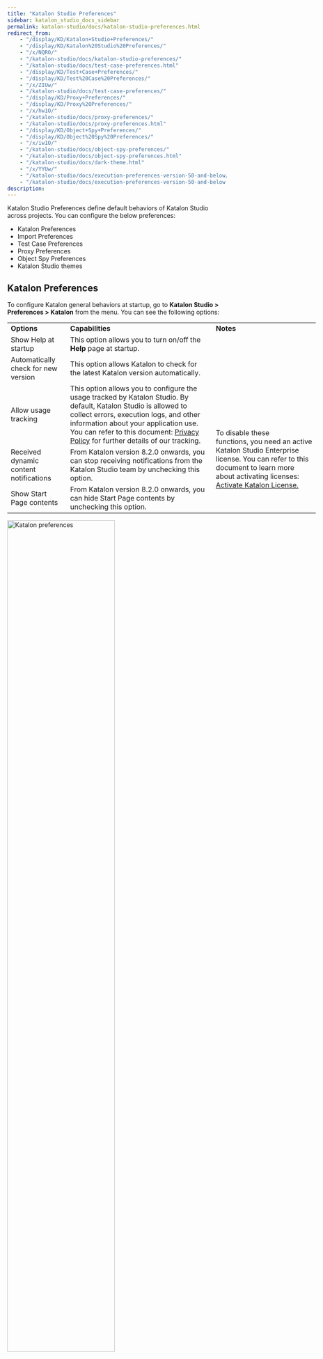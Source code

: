 ```yaml
---
title: "Katalon Studio Preferences" 
sidebar: katalon_studio_docs_sidebar
permalink: katalon-studio/docs/katalon-studio-preferences.html 
redirect_from:
    - "/display/KD/Katalon+Studio+Preferences/"
    - "/display/KD/Katalon%20Studio%20Preferences/"
    - "/x/NQRO/"
    - "/katalon-studio/docs/katalon-studio-preferences/"
    - "/katalon-studio/docs/test-case-preferences.html"
    - "/display/KD/Test+Case+Preferences/"
    - "/display/KD/Test%20Case%20Preferences/"
    - "/x/ZIUw/"
    - "/katalon-studio/docs/test-case-preferences/"
    - "/display/KD/Proxy+Preferences/"
    - "/display/KD/Proxy%20Preferences/"
    - "/x/hw1O/"
    - "/katalon-studio/docs/proxy-preferences/"
    - "/katalon-studio/docs/proxy-preferences.html"
    - "/display/KD/Object+Spy+Preferences/"
    - "/display/KD/Object%20Spy%20Preferences/"
    - "/x/iw1O/"
    - "/katalon-studio/docs/object-spy-preferences/"
    - "/katalon-studio/docs/object-spy-preferences.html"
    - "/katalon-studio/docs/dark-theme.html"
    - "/x/YYUw/"
    - "/katalon-studio/docs/execution-preferences-version-50-and-below/"
    - "/katalon-studio/docs/execution-preferences-version-50-and-below.html"
description: 
---
```


Katalon Studio Preferences define default behaviors of Katalon Studio across projects. You can configure the below preferences:
- Katalon Preferences
- Import Preferences
- Test Case Preferences
- Proxy Preferences
- Object Spy Preferences
- Katalon Studio themes
## Katalon Preferences

To configure Katalon general behaviors at startup, go to **Katalon Studio > Preferences > Katalon** from the menu. You can see the following options:

<table style="width: 709.109px;">
	<tbody>
		<tr>
			<td><strong>Options</strong></td>
			<td><strong>Capabilities</strong></td>
			<td><strong>Notes</strong></td>
		</tr>
		<tr>
			<td>Show Help at startup</td>
			<td>This option allows you to turn on/off the <strong>Help</strong> page at startup.</td>
			<td></td>
		</tr>
		<tr>
			<td>Automatically check for new version</td>
			<td>This option allows Katalon to check for the latest Katalon version automatically.</td>
			<td></td>
		</tr>
		<tr>
			<td>Allow usage tracking</td>
			<td>This option allows you to configure the usage tracked by Katalon Studio. By default, Katalon Studio is allowed to collect errors, execution logs, and other information about your application use. You can refer to this document:&nbsp;<a href="https://www.katalon.com/terms/katalon/privacy-policy/">Privacy Policy</a>&nbsp;for further details of our tracking.</td>
			<td rowspan="3"><p>&nbsp;</p>To disable these functions,&nbsp;you need an active Katalon Studio Enterprise license. You can refer to this document to learn more about activating licenses: <a href="https://docs.katalon.com/katalon-studio/docs/activate-license.html#activate-trial-license">Activate Katalon License.</a></td>
		</tr>
		<tr>
			<td>Received dynamic content notifications</td>
			<td>From Katalon version 8.2.0 onwards, you can stop receiving notifications from the Katalon Studio team by unchecking this option.</td>
		</tr>
		<tr>
			<td>Show Start Page contents</td>
			<td>From Katalon version 8.2.0 onwards, you can hide Start Page contents by unchecking this option.</td>
		</tr>
	</tbody>
</table>

<img src="https://github.com/katalon-studio/docs-images/raw/master/katalon-studio/docs/katalon-studio-preferences/KS-PREF-Katalon-preferences.png" width=70% alt="Katalon preferences">

## Import Preferences

Katalon supports an in-app upgrade function for a smooth transition to the latest version (In **Help** menu > select **Check for updates...** > in the displayed dialog, download the latest version). The latest version upgraded via this channel will reuse the current version's Preferences configurations.

In case you have to download the latest version from the Katalon website and want to reuse the Preferences configurations of another Katalon Studio instance already installed in your machine, or you want to reuse the Preferences configurations of your project team, do as follows:

1. Rename the current Katalon Studio instance with its version number. For example, Katalon Studio 7.8.
2. Download the latest version from the [Katalon website](https://www.katalon.com/download/).
3. Open Katalon Studio, select **File** > **Import Settings**.
   
   <img src="https://github.com/katalon-studio/docs-images/raw/master/katalon-studio/docs/katalon-studio-preferences/import-settings.png" width=50% alt="import settings">
   
4. Browse to the **config** folder of your preferred version. For instance:

* macOS:

   <img src="https://github.com/katalon-studio/docs-images/raw/master/katalon-studio/docs/katalon-studio-preferences/macos.png" width=100% alt="Browse to the Config folder in macOS">

* Windows:

   <img src="https://github.com/katalon-studio/docs-images/raw/master/katalon-studio/docs/katalon-studio-preferences/import_3.PNG" width=100% alt="Browse to the Config folder in Windows">

5. Click **Open**.

## Test Case Preferences

All the preferences under the **Test Case** group are for controlling the default behaviors that Katalon Studio should perform when test cases are designed.

You can configure the Test Case preferences via **Katalon Studio > Preferences > Katalon > Test Case**.

   <img src="https://github.com/katalon-studio/docs-images/raw/master/katalon-studio/docs/test-case-preferences/Window.png" width=70% alt="Test Case Preferences">

### Test Case Calling

This is to specify how Katalon Studio should behave when you are calling another test case in your current one.

* **Generate variable with default value**: Called test case uses the default values for its variables.
* **Generate variable with the same name as the exposed variable of the called test case**: Called test case uses the default values, which are the same as its variables name.
  * **Expose variables automatically after choosing the called test case**: Called test case uses the default values, which are the same as its variables name. The variables are also added to the current test case at the 'Variables' tab.

You might need to refer back to the [Variable Types](https://docs.katalon.com/katalon-studio/docs/variable-types.html#test-case-variables) section for which types of variables are supported in Katalon Studio.

### Initially open Test Case

This is to indicate in which view Katalon Studio should display a test case when it is first opened.

* **In Manual View**: The opened test case will be first in the manual view.
* **In Script View**: The opened test case will be first in the script view.

### Default Keyword Type

* **Default Keyword**: These default keywords will be available when a new step is added to your test case.

### Line-wrapping Settings

This is to enable Katalon Studio to wrap up the code lines in a script with a customized maximum line width. You can also wrap the code lines when switching from the manual mode to the script mode by pressing a keyboard combination of **Command+Shift+F** (Mac Users) or **Ctrl+Shift+F** (Windows and Linux Users).

Before the line-wrapping enabled:

<img src="https://github.com/katalon-studio/docs-images/raw/master/katalon-studio/docs/test-case-preferences/wrap.png" width=100% alt="Before the line-wrapping enabled">


After the line-wrapping enabled:

<img src="https://github.com/katalon-studio/docs-images/raw/master/katalon-studio/docs/test-case-preferences/wrapped.png" width=100% alt="After the line-wrapping enabled">


> All the above preferences are saved into the  `com.kms.katalon.composer.testcase.prefs` file under the "**config\\.metadata\\.plugins\\org.eclipse.core.runtime\\.settings**" location in your Katalon Studio build folder. You can manually modify the values in this file to change these preference settings.

## Proxy Preferences

From Katalon Studio version 7.5.0 onwards, the proxy is divided into two categories: Authentication and System proxies. You can apply different proxy configurations for connecting to the Katalon server and your servers during testing.

Please go to **Katalon Studio> Preferences > Katalon > Proxy** and select **Authentication** or **System** section for corresponding proxy configuration of each type.

### Authentication Proxy

The proxy configurations in this section are used for all network connections to authenticate with Katalon Servers including Katalon account authentication, Katalon Auto-updater, Katalon TestOps, and  Katalon Store integration, sample projects provider, AMI Authentication, and etc.)

<img src="https://github.com/katalon-studio/docs-images/raw/master/katalon-studio/docs/proxy-preferences/auth-proxy.png" width="70%" alt="Authentication proxy">

### System Proxy

System proxy configurations are applied to all network connections generated when using Katalon Studio, including but not limited to recording, spying, executing tests, integrating with other tools, and downloading Web Drivers or Android SDK.

<img src="https://github.com/katalon-studio/docs-images/raw/master/katalon-studio/docs/proxy-preferences/proxy-system.png" width="70%" alt="System proxy">

### Proxy Settings

In the Proxy Settings areas of both Authentication and System proxies, you can select one of three options below.

* **No proxy**: there's no proxy.
* **Use system proxy configuration**: Katalon Studio guesses which proxy server your system is behind by checking Java, browser and operating system settings, and environment variables.
* **Manual proxy configuration**: you can manually set up your proxy
  * Address: an HTTP Proxy host
  * Port: an HTTP Proxy port
  * Excludes: A list of addresses separated by comma to exclude
  > The ability to exclude proxy is available from version 7.2.0 onwards. Katalon Studio only supports proxy exceptions in web recorder and spying with **Chrome** and **Firefox**.

<img src="https://github.com/katalon-studio/docs-images/raw/master/katalon-studio/docs/proxy-preferences/proxy-options.png" width="70%" alt="proxy settings">

### System proxy for test execution's desired capabilities

Katalon Studio applies the System proxy to test execution's desired capabilities on the instance automatically. If you wish to configure different proxy's desired capabilities for a project, you need to do as follows:

1. Open your project and go to **Katalon Studio/Preferences/Katalon/Proxy/System**
2. At the bottom of the displayed view, uncheck the **Auto-apply to test execution desired capabilities** option and click **OK** to save
   
  <img src="https://github.com/katalon-studio/docs-images/raw/master/katalon-studio/docs/proxy-preferences/uncheck.png" width="70%" alt="uncheck proxy for desired capabilities">

3. Go to **Project/Settings/Desired Capabilities** and select a testing environment

4. Specify proxy details and click **OK** to save

   For example:

   <img src="https://github.com/katalon-studio/docs-images/raw/master/katalon-studio/docs/proxy-preferences/desired-capabilities.png" width="70%" alt="use proxy for desired capabilities">

### Override proxy details in the test script

From version 7.0.0 onwards, Katalon Studio supports an option to pass proxy details via a request object in Web Service testing. Below is an example:

```groovy
RequestObject requestObject = findTestObject("google")
ProxyInformation proxyInfo = new ProxyInformation();
proxyInfo.setProxyServerAddress("localhost")
proxyInfo.setProxyServerPort(8001)
proxyInfo.setProxyOption(ProxyOption.MANUAL_CONFIG.toString())
proxyInfo.setProxyServerType(ProxyServerType.HTTP.toString())
requestObject.setProxy(proxyInfo)
```

> The proxy information passed in the request object takes precedence over the proxy information set in **Preferences**.

### Troubleshoot proxy issues

1. If you're behind a Proxy Server, you need to configure the Authentication proxy settings before activating Katalon Studio. Click **Configure Authentication Proxy** at the bottom of the Activation dialog box.

   <img src="https://github.com/katalon-studio/docs-images/raw/master/katalon-studio/docs/proxy-preferences/config-proxy-activation.png" width="70%" alt="troubleshoot proxy issue">

2. "*New and old proxy mechanisms are not allowed in one command. Please use either the new or the old one.*"

   If you encounter the above error when executing your test with Runtime Engine, please check if you are mixing options of the new mechanism with options for proxy configuration prior to 7.5.0 and correct the commands in use. [Learn more about proxy options](https://docs.katalon.com/katalon-studio/docs/console-mode-execution.html#proxy-options).

## Object Spy Preferences

You can access these preferences at **Window > Katalon Studio Preferences > Katalon > Object Spy.**

   <img src="https://github.com/katalon-studio/docs-images/raw/master/katalon-studio/docs/object-spy-preferences/image2017-11-27-113A43A34.png" width="70%" alt="Object spy preferences">

### Pin Object Spy Window while spying

Users can check/uncheck this option to pin Object Spy Window on top while spying for more convenience.

### Hotkeys

Katalon Studio supports customizable hotkeys for Object Spy function so that users can choose the preferred combination or avoid conflict with UAT hotkeys.

> This ability to change hotkeys for Object Spy only affects the Chrome browser. Other browsers will be considered for future releases.

## Apply Dark theme

By default, Katalon Studio has the Light theme applied. Starting in version 6.3.0, Dark Theme is available. You can enable it at **Window > Themes >Dark**. You need to restart Katalon Studio after changing the theme.
